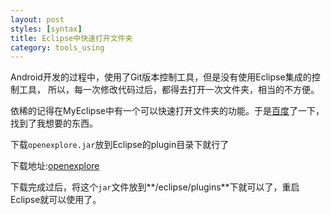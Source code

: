 ```yaml
---
layout: post
styles: [syntax]
title: Eclipse中快速打开文件夹
category: tools_using
---
```


Android开发的过程中，使用了Git版本控制工具，但是没有使用Eclipse集成的控制工具，
所以，每一次修改代码过后，都得去打开一次文件夹，相当的不方便。

依稀的记得在MyEclipse中有一个可以快速打开文件夹的功能。于是[百度](http://www.baidu.com)了一下，
找到了我想要的东西。

下载`openexplore.jar`放到Eclipse的plugin目录下就行了

下载地址:[openexplore](http://blog.samsonis.me/wp-content/uploads/2009/02/openexplorer_100.jar)

下载完成过后，将这个`jar`文件放到**/eclipse/plugins**下就可以了，重启Eclipse就可以使用了。
